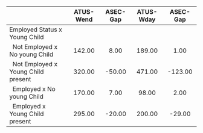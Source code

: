 
|                      |    ATUS-Wend |     ASEC-Gap |    ATUS-Wday |     ASEC-Gap |
| -------------------- | :----------: | :----------: | :----------: | :----------: |
| Employed Status x Young Child |              |              |              |              |
| &nbsp;&nbsp;Not Employed x No young Child |       142.00 |         8.00 |       189.00 |         1.00 |
| &nbsp;&nbsp;Not Employed x Young Child present |       320.00 |       -50.00 |       471.00 |      -123.00 |
| &nbsp;&nbsp;Employed x No young Child |       170.00 |         7.00 |        98.00 |         2.00 |
| &nbsp;&nbsp;Employed x Young Child present |       295.00 |       -20.00 |       200.00 |       -29.00 |

